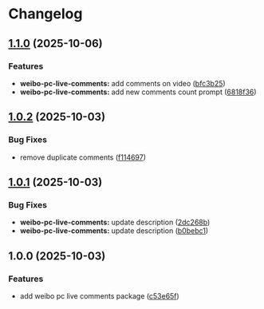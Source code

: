 # Changelog

## [1.1.0](https://github.com/MAXLZ1/tampermonkey-scripts/compare/weibo-pc-live-comments-v1.0.2...weibo-pc-live-comments-v1.1.0) (2025-10-06)


### Features

* **weibo-pc-live-comments:** add comments on video ([bfc3b25](https://github.com/MAXLZ1/tampermonkey-scripts/commit/bfc3b252760ad5d796d8078c30550933213f57e4))
* **weibo-pc-live-comments:** add new comments count prompt ([6818f36](https://github.com/MAXLZ1/tampermonkey-scripts/commit/6818f368f8282f80b0aa45e89b179eeca6ed4148))

## [1.0.2](https://github.com/MAXLZ1/tampermonkey-scripts/compare/weibo-pc-live-comments-v1.0.1...weibo-pc-live-comments-v1.0.2) (2025-10-03)


### Bug Fixes

* remove duplicate comments ([f114697](https://github.com/MAXLZ1/tampermonkey-scripts/commit/f114697785e84592f16c123bdcc10f4055a1b8c4))

## [1.0.1](https://github.com/MAXLZ1/tampermonkey-scripts/compare/weibo-pc-live-comments-v1.0.0...weibo-pc-live-comments-v1.0.1) (2025-10-03)


### Bug Fixes

* **weibo-pc-live-comments:** update description ([2dc268b](https://github.com/MAXLZ1/tampermonkey-scripts/commit/2dc268b88c383bc6b67224212c3209ed3b212155))
* **weibo-pc-live-comments:** update description ([b0bebc1](https://github.com/MAXLZ1/tampermonkey-scripts/commit/b0bebc1657e85b097c64b6d2ec8215b5ecca5ce1))

## 1.0.0 (2025-10-03)


### Features

* add weibo pc live comments package ([c53e65f](https://github.com/MAXLZ1/tampermonkey-scripts/commit/c53e65fcb531379d20c884c0fd583423f2aff975))
